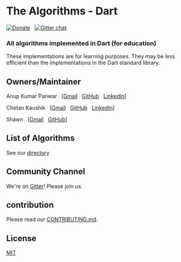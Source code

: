 # The Algorithms - Dart 

[![Donate](https://img.shields.io/badge/Donate-PayPal-green.svg)](https://www.paypal.me/TheAlgorithms/100) &nbsp;
[![Gitter chat](https://badges.gitter.im/gitterHQ/gitter.png)](https://gitter.im/TheAlgorithms) &nbsp;

### All algorithms implemented in Dart (for education)

These implementations are for learning purposes. They may be less efficient than the implementations in the Dart standard library.

## Owners/Maintainer

Anup Kumar Panwar
&nbsp; [[Gmail](mailto:1anuppanwar@gmail.com?Subject=The%20Algorithms%20-%20Python)
&nbsp; [GitHub](https://github.com/anupkumarpanwar)
&nbsp; [LinkedIn](https://www.linkedin.com/in/anupkumarpanwar/)]

Chetan Kaushik
&nbsp; [[Gmail](mailto:dynamitechetan@gmail.com?Subject=The%20Algorithms%20-%20Python)
&nbsp; [GitHub](https://github.com/dynamitechetan)
&nbsp; [LinkedIn](https://www.linkedin.com/in/chetankaushik/)]

Shawn
&nbsp; [[Gmail](stepfencurryxiao@gmail.com)
&nbsp; [GitHub](https://github.com/stepfencurryxiao)]

## List of Algorithms

See our [directory](https://github.com/TheAlgorithms/Dart/blob/master/DIRECTORY.md)

## Community Channel

We're on [Gitter](https://gitter.im/TheAlgorithms)! Please join us.

## contribution

Please read our [CONTRIBUTING.md](https://github.com/TheAlgorithms/Dart/blob/master/CONTRIBUTING.md).

## License

[MIT](https://github.com/markaster/Dart/blob/master/LICENSE)
